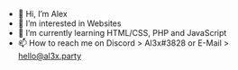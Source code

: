 - 👋 Hi, I’m Alex
- 👀 I’m interested in Websites
- 🌱 I’m currently learning HTML/CSS, PHP and JavaScript
- 📫 How to reach me on Discord > Al3x#3828 or E-Mail > hello@al3x.party
